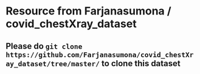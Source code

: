 # Resource from Farjanasumona / covid_chestXray_dataset
## Please do `git clone https://github.com/Farjanasumona/covid_chestXray_dataset/tree/master/` to clone this dataset